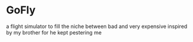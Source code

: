 # GoFly

a flight simulator to fill the niche between bad and very expensive
inspired by my brother for he kept pestering me
